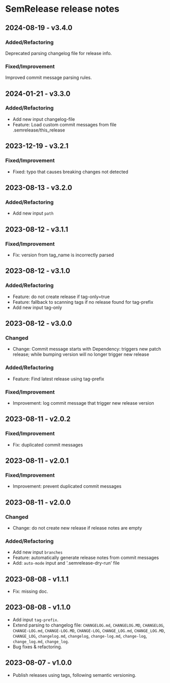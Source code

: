 # SemRelease release notes

## 2024-08-19 - v3.4.0

### Added/Refactoring

Deprecated parsing changelog file for release info.

### Fixed/Improvement

Improved commit message parsing rules.

## 2024-01-21 - v3.3.0

### Added/Refactoring

- Add new input changelog-file
- Feature: Load custom commit messages from file .semrelease/this_release

## 2023-12-19 - v3.2.1

### Fixed/Improvement

- Fixed: typo that causes breaking changes not detected

## 2023-08-13 - v3.2.0

### Added/Refactoring

- Add new input `path`

## 2023-08-12 - v3.1.1

### Fixed/Improvement

- Fix: version from tag_name is incorrectly parsed

## 2023-08-12 - v3.1.0

### Added/Refactoring

- Feature: do not create release if tag-only=true
- Feature: fallback to scanning tags if no release found for tag-prefix
- Add new input tag-only

## 2023-08-12 - v3.0.0

### Changed

- Change: Commit message starts with Dependency: triggers new patch release; while bumping version will no longer trigger new release

### Added/Refactoring

- Feature: Find latest release using tag-prefix

### Fixed/Improvement

- Improvement: log commit message that trigger new release version

## 2023-08-11 - v2.0.2

### Fixed/Improvement

- Fix: duplicated commit messages

## 2023-08-11 - v2.0.1

### Fixed/Improvement

- Improvement: prevent duplicated commit messages

## 2023-08-11 - v2.0.0

### Changed

- Change: do not create new release if release notes are empty

### Added/Refactoring

- Add new input `branches`
- Feature: automatically generate release notes from commit messages
- Add: `auto-mode` input and '.semrelease-dry-run' file

## 2023-08-08 - v1.1.1

- Fix: missing doc.

## 2023-08-08 - v1.1.0

- Add input `tag-prefix`.
- Extend parsing to changelog file: `CHANGELOG.md`, `CHANGELOG.MD`, `CHANGELOG`, `CHANGE-LOG.md`, `CHANGE-LOG.MD`,
`CHANGE-LOG`, `CHANGE_LOG.md`, `CHANGE_LOG.MD`, `CHANGE_LOG`, `changelog.md`, `changelog`, `change-log.md`,
`change-log`, `change_log.md`, `change_log`.
- Bug fixes & refactoring.

## 2023-08-07 - v1.0.0

- Publish releases using tags, following semantic versioning.
